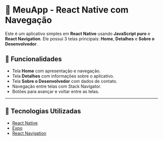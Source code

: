 # 📱 MeuApp - React Native com Navegação

Este é um aplicativo simples em **React Native** usando **JavaScript puro** e **React Navigation**. Ele possui 3 telas principais: **Home**, **Detalhes** e **Sobre o Desenvolvedor**.

## 📌 Funcionalidades

- Tela **Home** com apresentação e navegação.
- Tela **Detalhes** com informações sobre o aplicativo.
- Tela **Sobre o Desenvolvedor** com dados de contato.
- Navegação entre telas com Stack Navigator.
- Botões para avançar e voltar entre as telas.

---

## 🚀 Tecnologias Utilizadas

- [React Native](https://reactnative.dev/)
- [Expo](https://expo.dev/)
- [React Navigation](https://reactnavigation.org/)
